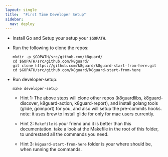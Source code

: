 ```yaml
---
layout: single
title:  "First Time Developer Setup"
sidebar:
  nav: deploy
---
```




* Install Go and Setup your setup your `$GOPATH`.

* Run the following to clone the repos:

	```
	mkdir -p $GOPATH/src/github.com/k8guard/
	cd $GOPATH/src/github.com/k8guard/
	git clone https://github.com/k8guard/k8guard-start-from-here.git
    cd $GOPATH/src/github.com/k8guard/k8guard-start-from-here
	```

* Run developer-setup:

	```
	make developer-setup
	```


	* Hint 1: The above steps will clone other repos (k8guardlibs, k8guard-discover, k8guard-action, k8guard-report), and install golang tools (glide, goimport) for you, and also will setup the pre-commits hooks. note: it uses brew to install glide for only for mac users currently.


	* Hint 2: `Makefile` is your friend and it is better than this documentation. take a look at the Makefile in the root of this folder, to undrestand all the commands you need.

  * Hint 3: `k8guard-start-from-here` folder is your where should be, when running the commands.
